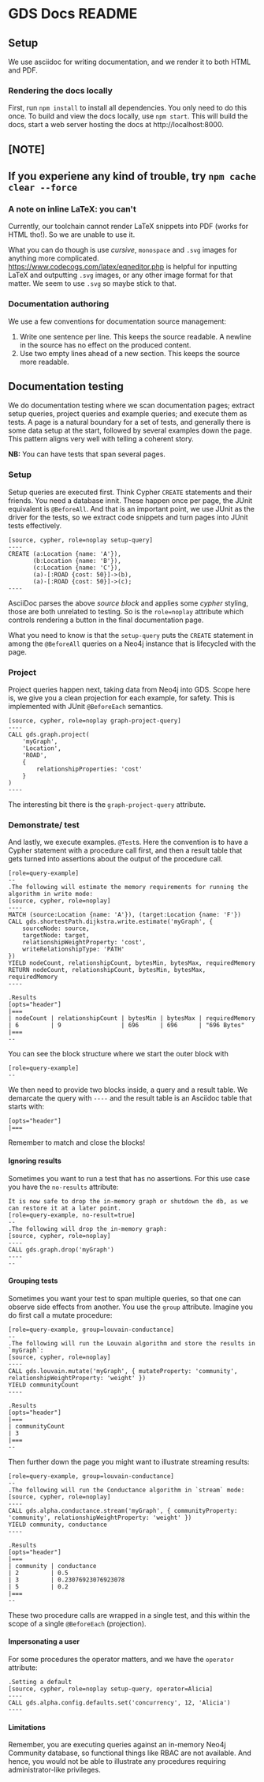 # GDS Docs README


## Setup

We use asciidoc for writing documentation, and we render it to both HTML and PDF.


### Rendering the docs locally

First, run `npm install` to install all dependencies. You only need to do this once.
To build and view the docs locally, use `npm start`.
This will build the docs, start a web server hosting the docs at http://localhost:8000.

[NOTE]
----
If you experiene any kind of trouble, try `npm cache clear --force`
----


### A note on inline LaTeX: you can't

Currently, our toolchain cannot render LaTeX snippets into PDF (works for HTML tho!). So we are unable to use it.

What you can do though is use _cursive_, `monospace` and `.svg` images for anything more complicated. https://www.codecogs.com/latex/eqneditor.php is helpful for inputting LaTeX and outputting `.svg` images, or any other image format for that matter. We seem to use `.svg` so maybe stick to that.


### Documentation authoring

We use a few conventions for documentation source management:

1. Write one sentence per line.
   This keeps the source readable.
   A newline in the source has no effect on the produced content.
2. Use two empty lines ahead of a new section.
   This keeps the source more readable.


## Documentation testing

We do documentation testing where we scan documentation pages; extract setup queries, project queries and example queries; and execute them as tests. A page is a natural boundary for a set of tests, and generally there is some data setup at the start, followed by several examples down the page. This pattern aligns very well with telling a coherent story.

**NB:** You can have tests that span several pages. 

### Setup

Setup queries are executed first. Think Cypher `CREATE` statements and their friends. You need a database innit. These happen once per page, the JUnit equivalent is `@BeforeAll`. And that is an important point, we use JUnit as the driver for the tests, so we extract code snippets and turn pages into JUnit tests effectively.

```
[source, cypher, role=noplay setup-query]
----
CREATE (a:Location {name: 'A'}),
       (b:Location {name: 'B'}),
       (c:Location {name: 'C'}),
       (a)-[:ROAD {cost: 50}]->(b),
       (a)-[:ROAD {cost: 50}]->(c);
----
```

AsciiDoc parses the above _source block_ and applies some _cypher_ styling, those are both unrelated to testing. So is the `role=noplay` attribute which controls rendering a button in the final documentation page.

What you need to know is that the `setup-query` puts the `CREATE` statement in among the `@BeforeAll` queries on a Neo4j instance that is lifecycled with the page.

### Project

Project queries happen next, taking data from Neo4j into GDS. Scope here is, we give you a clean projection for each example, for safety. This is implemented with JUnit `@BeforeEach` semantics.

```
[source, cypher, role=noplay graph-project-query]
----
CALL gds.graph.project(
    'myGraph',
    'Location',
    'ROAD',
    {
        relationshipProperties: 'cost'
    }
)
----
```

The interesting bit there is the `graph-project-query` attribute. 

### Demonstrate/ test

And lastly, we execute examples. `@Test`s. Here the convention is to have a Cypher statement with a procedure call first, and then a result table that gets turned into assertions about the output of the procedure call. 

```
[role=query-example]
--
.The following will estimate the memory requirements for running the algorithm in write mode:
[source, cypher, role=noplay]
----
MATCH (source:Location {name: 'A'}), (target:Location {name: 'F'})
CALL gds.shortestPath.dijkstra.write.estimate('myGraph', {
    sourceNode: source,
    targetNode: target,
    relationshipWeightProperty: 'cost',
    writeRelationshipType: 'PATH'
})
YIELD nodeCount, relationshipCount, bytesMin, bytesMax, requiredMemory
RETURN nodeCount, relationshipCount, bytesMin, bytesMax, requiredMemory
----

.Results
[opts="header"]
|===
| nodeCount | relationshipCount | bytesMin | bytesMax | requiredMemory
| 6         | 9                 | 696      | 696      | "696 Bytes"
|===
--
```

You can see the block structure where we start the outer block with

```
[role=query-example]
--
```

We then need to provide two blocks inside, a query and a result table. We demarcate the query with `----` and the result table is an Asciidoc table that starts with:

```
[opts="header"]
|===
```

Remember to match and close the blocks!

#### Ignoring results

Sometimes you want to run a test that has no assertions. For this use case you have the `no-results` attribute:

```
It is now safe to drop the in-memory graph or shutdown the db, as we can restore it at a later point.
[role=query-example, no-result=true]
--
.The following will drop the in-memory graph:
[source, cypher, role=noplay]
----
CALL gds.graph.drop('myGraph')
----
--
```

#### Grouping tests

Sometimes you want your test to span multiple queries, so that one can observe side effects from another. You use the `group` attribute. Imagine you do first call a mutate procedure:

```
[role=query-example, group=louvain-conductance]
--
.The following will run the Louvain algorithm and store the results in `myGraph`:
[source, cypher, role=noplay]
----
CALL gds.louvain.mutate('myGraph', { mutateProperty: 'community', relationshipWeightProperty: 'weight' })
YIELD communityCount
----

.Results
[opts="header"]
|===
| communityCount
| 3
|===
--
```

Then further down the page you might want to illustrate streaming results: 

```
[role=query-example, group=louvain-conductance]
--
.The following will run the Conductance algorithm in `stream` mode:
[source, cypher, role=noplay]
----
CALL gds.alpha.conductance.stream('myGraph', { communityProperty: 'community', relationshipWeightProperty: 'weight' })
YIELD community, conductance
----

.Results
[opts="header"]
|===
| community | conductance
| 2         | 0.5
| 3         | 0.23076923076923078
| 5         | 0.2
|===
--
```

These two procedure calls are wrapped in a single test, and this within the scope of a single `@BeforeEach` (projection).

#### Impersonating a user

For some procedures the operator matters, and we have the `operator` attribute:

```
.Setting a default
[source, cypher, role=noplay setup-query, operator=Alicia]
----
CALL gds.alpha.config.defaults.set('concurrency', 12, 'Alicia')
----
```

#### Limitations

Remember, you are executing queries against an in-memory Neo4j Community database, so functional things like RBAC are not available. And hence, you would not be able to illustrate any procedures requiring administrator-like privileges.
